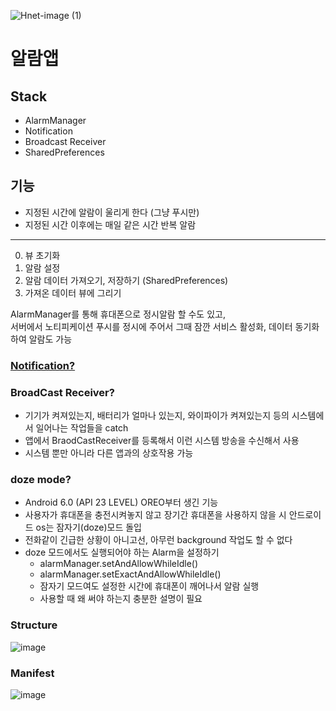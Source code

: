 ![Hnet-image (1)](https://user-images.githubusercontent.com/66052467/151690850-b7ce193a-688c-4946-a662-5689f4422110.gif)

# 알람앱
## Stack

- AlarmManager
- Notification
- Broadcast Receiver
- SharedPreferences
## 기능
- 지정된 시간에 알람이 울리게 한다 (그냥 푸시만)
- 지정된 시간 이후에는 매일 같은 시간 반복 알람
---
0. 뷰 초기화
1. 알람 설정
2. 알람 데이터 가져오기, 저장하기 (SharedPreferences)
3. 가져온 데이터 뷰에 그리기

AlarmManager를 통해 휴대폰으로 정시알람 할 수도 있고,<br>
서버에서 노티피케이션 푸시를 정시에 주어서 그때 잠깐 서비스 활성화, 데이터 동기화하여 알람도 가능<br>


### [Notification?](https://github.com/dudwls901/Android_Practice/tree/main/FastCampus_FireBasePractice)
### BroadCast Receiver?
- 기기가 켜져있는지, 배터리가 얼마나 있는지, 와이파이가 켜져있는지 등의 시스템에서 일어나는 작업들을 catch
- 앱에서 BraodCastReceiver를 등록해서 이런 시스템 방송을 수신해서 사용
- 시스템 뿐만 아니라 다른 앱과의 상호작용 가능

### doze mode?
- Android 6.0 (API 23 LEVEL) OREO부터 생긴 기능
- 사용자가 휴대폰을 충전시켜놓지 않고 장기간 휴대폰을 사용하지 않을 시 안드로이드 os는 잠자기(doze)모드 돌입
- 전화같이 긴급한 상황이 아니고선, 아무런 background 작업도 할 수 없다
- doze 모드에서도 실행되어야 하는 Alarm을 설정하기
  - alarmManager.setAndAllowWhileIdle()
  - alarmManager.setExactAndAllowWhileIdle()
  - 잠자기 모드여도 설정한 시간에 휴대폰이 깨어나서 알람 실행
  - 사용할 때 왜 써야 하는지 충분한 설명이 필요 
  
### Structure
![image](https://user-images.githubusercontent.com/66052467/151691134-ad803b65-de4a-4ecb-8dc0-16ead7180f8b.png)<br>

### Manifest
![image](https://user-images.githubusercontent.com/66052467/151691185-4ff31784-b5d5-40ac-bf7b-5ff0f644e285.png)<br>

